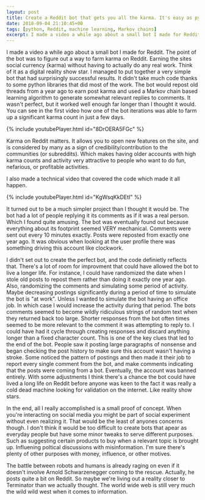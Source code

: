 ```yaml
---
layout: post
title: Create a Reddit bot that gets you all the karma. It's easy as py(thon)
date: 2018-09-04 21:10:45+00
tags: [python, Reddit, machine learning, Markov chains]
excerpt: I made a video a while ago about a small bot I made for Reddit. The point of the bot was to figure out a way to farm karma on Reddit. Earning the sites social currency (karma) without having to actually do any real work. Think of it as a digital reality show star. I managed to put together a very simple bot that had surprisingly successful results. It didn't take much code thanks to some python libraries that did most of the work. The bot would repost old threads from a year ago to earn post karma and used a Markov chain based learning algorithm to generate somewhat relevant replies to comments. It wasn't perfect, but it worked well enough far longer than I thought it would. You can see in the first video how one of the bot iterations was able to farm up a significant karma count in just a few days.
---
```


I made a video a while ago about a small bot I made for Reddit. The point of the bot was to figure out a way to farm karma on Reddit. Earning the sites social currency (karma) without having to actually do any real work. Think of it as a digital reality show star. I managed to put together a very simple bot that had surprisingly successful results. It didn't take much code thanks to some python libraries that did most of the work. The bot would repost old threads from a year ago to earn post karma and used a Markov chain based learning algorithm to generate somewhat relevant replies to comments. It wasn't perfect, but it worked well enough far longer than I thought it would. You can see in the first video how one of the bot iterations was able to farm up a significant karma count in just a few days.

{% include youtubePlayer.html id="8DrOERA5FGc" %} 

Karma on Reddit matters. It allows you to open new features on the site, and is considered by many as a sign of credibility/contribution to the communities (or subreddits). Which makes having older accounts with high karma counts and activity very attractive to people who want to do fun, nefarious, or profitable activities.

I also made a technical video that covered the code which made it all happen.

{% include youtubePlayer.html id="KgWsqKkDEtI" %} 

It turned out to be a much simpler project than I thought it would be. The bot had a lot of people replying it its comments as if it was a real person. Which I found quite amusing. The bot was eventually found out because everything about its footprint seemed VERY mechanical. Comments were sent out every 10 minutes exactly. Posts were reposted from exactly one year ago. It was obvious when looking at the user profile there was something driving this account like clockwork. 


I didn't set out to create the perfect bot, and the code definietly reflects that. There's a lot of room for improvment that could have allowed the bot to live a longer life. For instance, I could have randomized the date when I stole old posts to repost them rather than doing it exactly one year ago. Also, randomizing the comments and simulating some period of activity. Maybe decreasing postings significantly during a period of time to simulate the bot is "at work". Unless I wanted to simulate the bot having an office job. In which case I would increase the activity during that period. The bots comments seemed to become wildly ridiculous strings of random text when they returned back too large. Shorter responses from the bot often times seemed to be more relevant to the comment it was attempting to reply to. I could have had it cycle through creating responses and discard anything longer than a fixed character count. This is one of the key clues that led to the end of the bot. People saw it posting large paragraphs of nonsense and began checking the post history to make sure this account wasn't having a stroke. Some noticed the pattern of postings and then made it their job to report every single comment from the bot, and make comments indicating that the posts were coming from a bot. Eventually, the account was banned entirely. With some adjustments I think there's a chance the bot could have lived a long life on Reddit before anyone was keen to the fact it was really a cold dead machine looking for validation on the internet. Like reality show stars.

In the end, all I really accomplished is a small proof of concept. When you're interacting on social media you might be part of social experiment without even realizing it. That would be the least of anyones concerns though. I don't think it would be too difficult to create bots that apear as everyday people but have some minor tweaks to serve different purposes. Such as suggesting certain products to buy when a relevant topic is brought up. Influening poltical discussions with misinformation. I'm sure there's plenty of other purposes with money, influence, or other motives.

The battle between robots and humans is already raging on even if it doesn't involve Arnold Schwarzenegger coming to the rescue. Actually, he posts quite a bit on Reddit. So maybe we're living out a reality closer to Terminator than we actually thought. The world wide web is still very much the wild wild west when it comes to information.